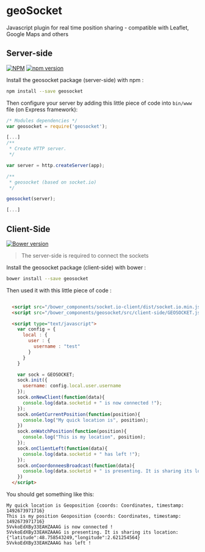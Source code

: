 # geoSocket
Javascript plugin for real time position sharing - compatible with Leaflet, Google Maps and others


## Server-side
[![NPM](https://nodei.co/npm/geosocket.png?downloads=true)](https://nodei.co/npm/geosocket/)
[![npm version](https://badge.fury.io/js/geosocket.svg)](https://badge.fury.io/js/geosocket)

Install the geosocket package (server-side) with npm :
```sh
npm install --save geosocket
```

Then configure your server by adding this little piece of code into `bin/www` file (on Express framework):
```js
/* Modules dependencies */
var geosocket = require('geosocket');

[...]
/**
 * Create HTTP server.
 */

var server = http.createServer(app);

/**
 * geosocket (based on socket.io)
 */

geosocket(server);

[...]
```


## Client-Side
[![Bower version](https://badge.fury.io/bo/geosocket.svg)](https://badge.fury.io/bo/geosocket)


> The server-side is required to connect the sockets

Install the geosocket package (client-side) with bower :
```sh
bower install --save geosocket
```

Then used it with this little piece of code :
```html

  <script src="/bower_components/socket.io-client/dist/socket.io.min.js"></script>
  <script src="/bower_components/geosocket/src/client-side/GEOSOCKET.js"></script>

  <script type="text/javascript">
    var config = {
      local : {
        user : {
          username : "test"
        }
      }
    }

    var sock = GEOSOCKET;
    sock.init({
      username: config.local.user.username
    });
    sock.onNewClient(function(data){
      console.log(data.socketid + " is now connected !");
    });
    sock.onGetCurrentPosition(function(position){
      console.log("My quick location is", position);
    })
    sock.onWatchPosition(function(position){
      console.log("This is my location", position);
    });
    sock.onClientLeft(function(data){
      console.log(data.socketid + " has left !");
    });
    sock.onCoordonneesBroadcast(function(data){
      console.log(data.socketid + " is presenting. It is sharing its location: "+ data.pos);
    })
  </script>
```
You should get something like this:
```
My quick location is Geoposition {coords: Coordinates, timestamp: 1492673971716}
This is my position Geoposition {coords: Coordinates, timestamp: 1492673971716}
5VvkoEdXBy33EAHZAAAG is now connected !
5VvkoEdXBy33EAHZAAAG is presenting. It is sharing its location: {"latitude":48.758543249,"longitude":2.621254564}
5VvkoEdXBy33EAHZAAAG has left !
```
